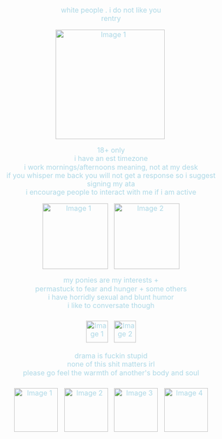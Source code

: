 <h3 align="center" style="color: #add8e6; line-height: 1.2;">
  <!-- You can add a title here if needed -->
</h3>

<div align="center" style="color: #add8e6; font-size: 1rem; line-height: 1.2;">
  <!-- First Paragraph -->
  <p>
    white people . i do not like you <br> 
    <a href="https://rentry.co/pav" style="color: #add8e6; text-decoration: none;">rentry</a>
  </p>

  <!-- Image between the first and second paragraph -->
  <p align="center">
    <img src="https://i.postimg.cc/26cxX1gm/Untitled64-20240907190123.png" width="250" alt="Image 1" style="margin-right: 5px; vertical-align: middle;" />
  </p>

  <!-- Second Paragraph -->
  <p>
    18+ only <br>
    i have an est timezone <br> 
    i work mornings/afternoons meaning, not at my desk <br>
    if you whisper me back you will not get a response so i suggest signing my ata <br>
    i encourage people to interact with me if i am active <br>
    
  </p>

  <!-- Images side-by-side between the second and third paragraph -->
  <p align="center">
    <img src="https://i.postimg.cc/6p2XpRB2/IMG-5783.jpg" width="150" alt="Image 1" style="margin-right: 10px; vertical-align: middle;" />
    <img src="https://i.postimg.cc/CLPVH7c6/IMG-5835.jpg" width="150" alt="Image 2" style="vertical-align: middle;" />
  </p>

  <!-- Third Paragraph -->
  <p>
    my ponies are my interests + <br> 
    permastuck to fear and hunger + some others <br>
    i have horridly sexual and blunt humor <br> 
    i like to conversate though
  </p>
  
 <!-- Images side-by-side between the third and fourth paragraph -->
<div align="center" style="margin-top: 20px;">
    <img src="https://i.postimg.cc/G2hQQF7q/IMG-0493.gif" width="50" alt="Image 1" style="margin: 5px;" />
    <img src="https://i.postimg.cc/VNFgnGRJ/IMG-0492.gif" width="50" alt="Image 2" style="margin: 5px;" />
   </div>


  <!-- Fourth Paragraph -->
  <p>
    drama is fuckin stupid <br> 
    none of this shit matters irl <br> 
    please go feel the warmth of another's body and soul
  </p>

  <!-- First Row of Images -->
  <div align="center" style="margin-top: 20px;">
    <img src="https://i.postimg.cc/PxzgLQLy/tumblr-2c1a3c17807f68b5d58e8ba9e115a625-d16ad615-100.gif" width="100" alt="Image 1" style="margin: 5px;" />
    <img src="https://i.postimg.cc/sxjt5G7r/tumblr-77b129cea04e30665fb935359fd66413-7783d9f1-100.gif" width="100" alt="Image 2" style="margin: 5px;" />
    <img src="https://i.postimg.cc/nr3N2VGQ/tumblr-c2513ac550658235580533266110b86f-bcd9a88a-100.png" width="100" alt="Image 3" style="margin: 5px;" />
    <img src="https://i.postimg.cc/qBQf4QHM/tumblr-9c2866e65c7f215df029bff68adeefd0-212ccef8-100.gif" width="100" alt="Image 4" style="margin: 5px;" />
  </div>
</div>









